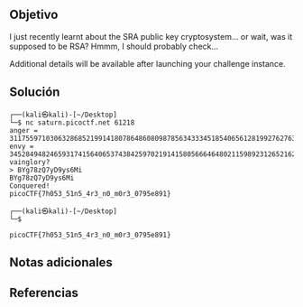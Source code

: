 ## Objetivo

I just recently learnt about the SRA public key cryptosystem... or wait, was it supposed to be RSA? Hmmm, I should probably check...

Additional details will be available after launching your challenge instance.
## Solución


```
┌──(kali㉿kali)-[~/Desktop]
└─$ nc saturn.picoctf.net 61218
anger = 31175597103063286852199141807864860809878563433345185406561281992762763885329
envy = 34528494824659317415640653743842597021914158056664648021159892312652162753537
vainglory?
> BYg78zQ7yD9ys6Mi        
BYg78zQ7yD9ys6Mi
Conquered!
picoCTF{7h053_51n5_4r3_n0_m0r3_0795e891}
                                                                                                                     
┌──(kali㉿kali)-[~/Desktop]
└─$ 

```

```
picoCTF{7h053_51n5_4r3_n0_m0r3_0795e891}
```


## Notas adicionales


## Referencias
